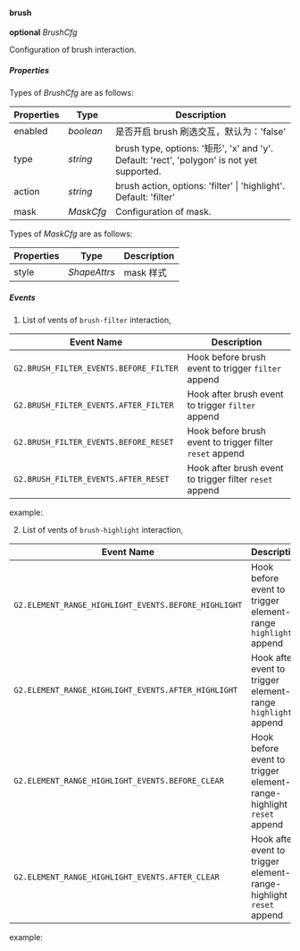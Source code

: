 #### brush

<description>**optional** _BrushCfg_</description>

Configuration of brush interaction.

##### Properties

Types of _BrushCfg_ are as follows:

| Properties | Type      | Description                                                                                |
| ---------- | --------- | ------------------------------------------------------------------------------------------ |
| enabled    | _boolean_ | 是否开启 brush 刷选交互，默认为：'false'                                                   |
| type       | _string_  | brush type, options: '矩形', 'x' and 'y'. Default: 'rect', 'polygon' is not yet supported. |
| action     | _string_  | brush action, options: 'filter' \| 'highlight'. Default: 'filter'                          |
| mask       | _MaskCfg_ | Configuration of mask.                                                                     |

Types of _MaskCfg_ are as follows:

| Properties | Type         | Description |
| ---------- | ------------ | ----------- |
| style      | _ShapeAttrs_ | mask 样式   |

##### Events

1. List of vents of `brush-filter` interaction,

| Event Name                             | Description                                        |
| -------------------------------------- | -------------------------------------------------- |
| `G2.BRUSH_FILTER_EVENTS.BEFORE_FILTER` | Hook before brush event to trigger `filter` append |
| `G2.BRUSH_FILTER_EVENTS.AFTER_FILTER`  | Hook after brush event to trigger `filter` append  |
| `G2.BRUSH_FILTER_EVENTS.BEFORE_RESET`  | Hook before brush event to trigger filter `reset` append  |
| `G2.BRUSH_FILTER_EVENTS.AFTER_RESET`   | Hook after brush event to trigger filter `reset` append   |

example:

<playground path="dynamic-plots/brush/demo/advanced-brush1.ts" rid="brush-filter-event"></playground>

2. List of vents of `brush-highlight` interaction,

| Event Name                                           | Description                                                         |
| ---------------------------------------------------- | ------------------------------------------------------------------- |
| `G2.ELEMENT_RANGE_HIGHLIGHT_EVENTS.BEFORE_HIGHLIGHT` | Hook before event to trigger element-range `highlight` append       |
| `G2.ELEMENT_RANGE_HIGHLIGHT_EVENTS.AFTER_HIGHLIGHT`  | Hook after event to trigger element-range `highlight` append        |
| `G2.ELEMENT_RANGE_HIGHLIGHT_EVENTS.BEFORE_CLEAR`     | Hook before event to trigger element-range-highlight `reset` append |
| `G2.ELEMENT_RANGE_HIGHLIGHT_EVENTS.AFTER_CLEAR`      | Hook after event to trigger element-range-highlight `reset` append  |

example:

<playground path="dynamic-plots/brush/demo/advanced-brush2.ts" rid="brush-highlight-event"></playground>
